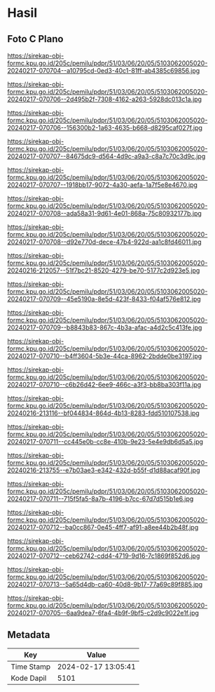 # Hasil

## Foto C Plano

https://sirekap-obj-formc.kpu.go.id/205c/pemilu/pdpr/51/03/06/20/05/5103062005020-20240217-070704--a10795cd-0ed3-40c1-81ff-ab4385c69856.jpg

https://sirekap-obj-formc.kpu.go.id/205c/pemilu/pdpr/51/03/06/20/05/5103062005020-20240217-070706--2d495b2f-7308-4162-a263-5928dc013c1a.jpg

https://sirekap-obj-formc.kpu.go.id/205c/pemilu/pdpr/51/03/06/20/05/5103062005020-20240217-070706--156300b2-1a63-4635-b668-d8295caf027f.jpg

https://sirekap-obj-formc.kpu.go.id/205c/pemilu/pdpr/51/03/06/20/05/5103062005020-20240217-070707--84675dc9-d564-4d9c-a9a3-c8a7c70c3d9c.jpg

https://sirekap-obj-formc.kpu.go.id/205c/pemilu/pdpr/51/03/06/20/05/5103062005020-20240217-070707--1918bb17-9072-4a30-aefa-1a7f5e8e4670.jpg

https://sirekap-obj-formc.kpu.go.id/205c/pemilu/pdpr/51/03/06/20/05/5103062005020-20240217-070708--ada58a31-9d61-4e01-868a-75c80932177b.jpg

https://sirekap-obj-formc.kpu.go.id/205c/pemilu/pdpr/51/03/06/20/05/5103062005020-20240217-070708--d92e770d-dece-47b4-922d-aa1c8fd46011.jpg

https://sirekap-obj-formc.kpu.go.id/205c/pemilu/pdpr/51/03/06/20/05/5103062005020-20240216-212057--51f7bc21-8520-4279-be70-5177c2d923e5.jpg

https://sirekap-obj-formc.kpu.go.id/205c/pemilu/pdpr/51/03/06/20/05/5103062005020-20240217-070709--45e5190a-8e5d-423f-8433-f04af576e812.jpg

https://sirekap-obj-formc.kpu.go.id/205c/pemilu/pdpr/51/03/06/20/05/5103062005020-20240217-070709--b8843b83-867c-4b3a-afac-a4d2c5c413fe.jpg

https://sirekap-obj-formc.kpu.go.id/205c/pemilu/pdpr/51/03/06/20/05/5103062005020-20240217-070710--b4ff3604-5b3e-44ca-8962-2bdde0be3197.jpg

https://sirekap-obj-formc.kpu.go.id/205c/pemilu/pdpr/51/03/06/20/05/5103062005020-20240217-070710--c6b26d42-6ee9-466c-a3f3-bb8ba303f11a.jpg

https://sirekap-obj-formc.kpu.go.id/205c/pemilu/pdpr/51/03/06/20/05/5103062005020-20240216-213116--bf044834-864d-4b13-8283-fdd510107538.jpg

https://sirekap-obj-formc.kpu.go.id/205c/pemilu/pdpr/51/03/06/20/05/5103062005020-20240217-070711--cc445e0b-cc8e-410b-9e23-5e4e9db6d5a5.jpg

https://sirekap-obj-formc.kpu.go.id/205c/pemilu/pdpr/51/03/06/20/05/5103062005020-20240216-213755--e7b03ae3-e342-432d-b55f-d1d88acaf90f.jpg

https://sirekap-obj-formc.kpu.go.id/205c/pemilu/pdpr/51/03/06/20/05/5103062005020-20240217-070711--715f5fa5-8a7b-4196-b7cc-67d7d515b1e6.jpg

https://sirekap-obj-formc.kpu.go.id/205c/pemilu/pdpr/51/03/06/20/05/5103062005020-20240217-070712--ba0cc867-0e45-4ff7-af91-a8ee44b2b48f.jpg

https://sirekap-obj-formc.kpu.go.id/205c/pemilu/pdpr/51/03/06/20/05/5103062005020-20240217-070712--ceb62742-cdd4-4719-9d16-7c1869f852d6.jpg

https://sirekap-obj-formc.kpu.go.id/205c/pemilu/pdpr/51/03/06/20/05/5103062005020-20240217-070713--5a65d4db-ca60-40d8-9b17-77a69c89f885.jpg

https://sirekap-obj-formc.kpu.go.id/205c/pemilu/pdpr/51/03/06/20/05/5103062005020-20240217-070705--6aa9dea7-6fa4-4b9f-9bf5-c2d9c9022e1f.jpg


## Metadata

| Key        | Value               |
| ---------- | ------------------- |
| Time Stamp | 2024-02-17 13:05:41 |
| Kode Dapil | 5101                |



